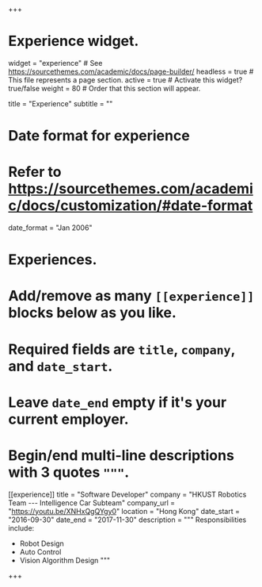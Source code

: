 +++
# Experience widget.
widget = "experience"  # See https://sourcethemes.com/academic/docs/page-builder/
headless = true  # This file represents a page section.
active = true  # Activate this widget? true/false
weight = 80  # Order that this section will appear.

title = "Experience"
subtitle = ""

# Date format for experience
#   Refer to https://sourcethemes.com/academic/docs/customization/#date-format
date_format = "Jan 2006"

# Experiences.
#   Add/remove as many `[[experience]]` blocks below as you like.
#   Required fields are `title`, `company`, and `date_start`.
#   Leave `date_end` empty if it's your current employer.
#   Begin/end multi-line descriptions with 3 quotes `"""`.

[[experience]]
  title = "Software Developer"
  company = "HKUST Robotics Team --- Intelligence Car Subteam"
  company_url = "https://youtu.be/XNHxQgQYgy0"
  location = "Hong Kong"
  date_start = "2016-09-30"
  date_end = "2017-11-30"
  description = """
  Responsibilities include:
  * Robot Design
  * Auto Control
  * Vision Algorithm Design
  """

+++
